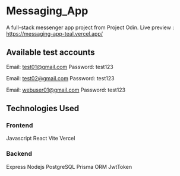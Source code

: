 # Messaging_App

A full-stack messenger app project from Project Odin.
Live preview : https://messaging-app-teal.vercel.app/

## Available test accounts

Email: test01@gmail.com
Password: test123

Email: test02@gmail.com
Password: test123

Email: webuser01@gmail.com
Password: test123

## Technologies Used

### Frontend
Javascript
React
Vite
Vercel

### Backend
Express
Nodejs
PostgreSQL
Prisma ORM
JwtToken